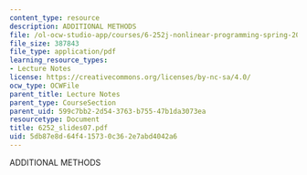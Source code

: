```yaml
---
content_type: resource
description: ADDITIONAL METHODS
file: /ol-ocw-studio-app/courses/6-252j-nonlinear-programming-spring-2003/5db87e8d64f415730c362e7abd4042a6_6252_slides07.pdf
file_size: 387843
file_type: application/pdf
learning_resource_types:
- Lecture Notes
license: https://creativecommons.org/licenses/by-nc-sa/4.0/
ocw_type: OCWFile
parent_title: Lecture Notes
parent_type: CourseSection
parent_uid: 599c7bb2-2d54-3763-b755-47b1da3073ea
resourcetype: Document
title: 6252_slides07.pdf
uid: 5db87e8d-64f4-1573-0c36-2e7abd4042a6
---
```

ADDITIONAL METHODS